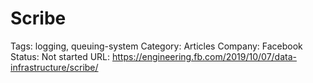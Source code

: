 # Scribe

Tags: logging, queuing-system
Category: Articles
Company: Facebook
Status: Not started
URL: https://engineering.fb.com/2019/10/07/data-infrastructure/scribe/